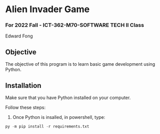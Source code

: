 # Alien Invader Game 
### For 2022 Fall - ICT-362-M70-SOFTWARE TECH II Class
Edward Fong

## Objective
The objective of this program is to learn basic game development using Python.

## Installation
Make sure that you have Python installed on your computer. 

Follow these steps:
1. Once Python is insalled, in powershell, type:
```python
py -m pip install -r requirements.txt

```
